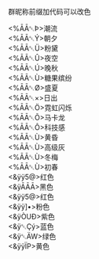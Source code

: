 群昵称前缀加代码可以改色

<%ĀĀ␇Þ>潮流</br>
<%ĀĀ␇Ý>朝夕</br>
<%ĀĀ␇Ü>粉黛</br>
<%ĀĀ␇Û>夜空</br>
<%ĀĀ␇Ú>晚秋</br>
<%ĀĀ␇Ù>糖果缤纷</br>
<%ĀĀ␇Ø>盛夏</br>
<%ĀĀ␇×>日出</br>
<%ĀĀ␇Ö>霓虹闪烁</br>
<%ĀĀ␇Õ>马卡龙</br>
<%ĀĀ␇Ô>科技感</br>
<%ĀĀ␇Ù>黄昏</br>
<%ĀĀ␇Ù>高级灰</br>
<%ĀĀ␇Ù>冬梅</br>
<%ĀĀ␇Ù>初春</br>
<&ÿÿ5@>红色</br>
<&ÿĀĀĀ>黑色</br>
<&ÿÿ5@>红色</br>
<&ÿÿ]•>粉色</br>
<&ÿÒUÐ>紫色</br>
<&ÿ␇Çý>蓝色</br>
<&ÿ␇ÄW>绿色</br>
<&ÿÿÏP>黄色</br>
